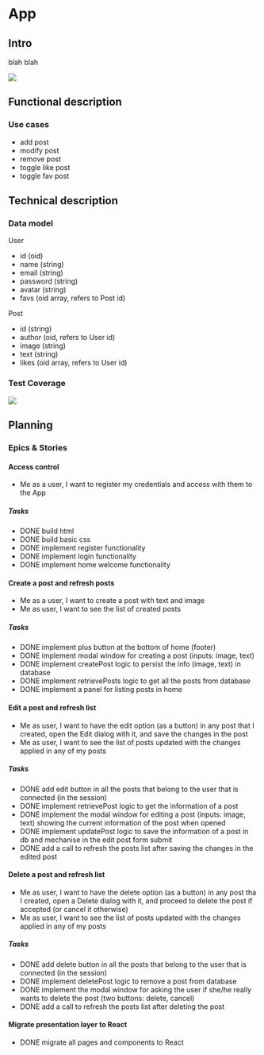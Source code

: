# App

## Intro

blah blah

![](https://media2.giphy.com/media/ZciYhNqc9iFtC0yUTS/giphy.gif?cid=ecf05e47yr1ptklqda1kref6aw0v0qtph4nomcfmno2nz94e&ep=v1_gifs_search&rid=giphy.gif&ct=g)

## Functional description

### Use cases

- add post
- modify post
- remove post
- toggle like post
- toggle fav post

## Technical description

### Data model

User
- id (oid)
- name (string)
- email (string)
- password (string)
- avatar (string)
- favs (oid array, refers to Post id) 

Post
- id (string)
- author (oid, refers to User id)
- image (string)
- text (string)
- likes (oid array, refers to User id)

### Test Coverage

![](https://wac-cdn.atlassian.com/dam/jcr:f29e7890-4a7a-4590-bc8b-c4c775ec301d/CDmicro-600x338-retina2x-A_11-58-7.png?cdnVersion=1077)

## Planning

### Epics & Stories

#### Access control

- Me as a user, I want to register my credentials and access with them to the App

##### Tasks

- DONE build html
- DONE build basic css
- DONE implement register functionality
- DONE implement login functionality
- DONE implement home welcome functionality

#### Create a post and refresh posts

- Me as a user, I want to create a post with text and image
- Me as user, I want to see the list of created posts

##### Tasks

- DONE implement plus button at the bottom of home (footer)
- DONE implement modal window for creating a post (inputs: image, text)
- DONE implement createPost logic to persist the info (image, text) in database
- DONE implement retrievePosts logic to get all the posts from database
- DONE implement a panel for listing posts in home

#### Edit a post and refresh list

- Me as user, I want to have the edit option (as a button) in any post that I created, open the Edit dialog with it, and save the changes in the post
- Me as user, I want to see the list of posts updated with the changes applied in any of my posts

##### Tasks

- DONE add edit button in all the posts that belong to the user that is connected (in the session)
- DONE implement retrievePost logic to get the information of a post
- DONE implement the modal window for editing a post (inputs: image, text) showing the current information of the post when opened
- DONE implement updatePost logic to save the information of a post in db and mechanise in the edit post form submit
- DONE add a call to refresh the posts list after saving the changes in the edited post

#### Delete a post and refresh list

- Me as user, I want to have the delete option (as a button) in any post tha I created, open a Delete dialog with it, and proceed to delete the post if accepted (or cancel it otherwise)
- Me as user, I want to see the list of posts updated with the changes applied in any of my posts

##### Tasks

- DONE add delete button in all the posts that belong to the user that is connected (in the session)
- DONE implement deletePost logic to remove a post from database
- DONE implement the modal window for asking the user if she/he really wants to delete the post (two buttons: delete, cancel)
- DONE add a call to refresh the posts list after deleting the post

#### Migrate presentation layer to React

- DONE migrate all pages and components to React